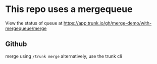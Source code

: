 # This repo uses a mergequeue

View the status of queue at https://app.trunk.io/gh/merge-demo/with-mergequeue/merge

## Github

merge using `/trunk merge`
alternatively, use the trunk cli

